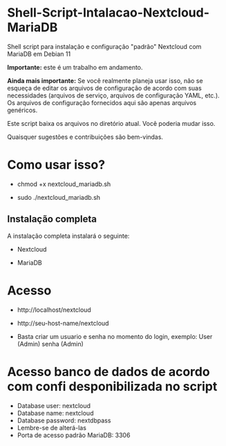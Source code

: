 # Shell-Script-Intalacao-Nextcloud-MariaDB
Shell script para instalação e configuração "padrão" Nextcloud com MariaDB em Debian 11

**Importante:** este é um trabalho em andamento.

**Ainda mais importante:** Se você realmente planeja usar isso, não se esqueça de editar os arquivos de configuração de acordo com suas necessidades (arquivos de serviço, arquivos de configuração YAML, etc.). Os arquivos de configuração fornecidos aqui são apenas arquivos genéricos.

Este script baixa os arquivos no diretório atual. Você poderia mudar isso.

Quaisquer sugestões e contribuições são bem-vindas.

# Como usar isso?

* chmod +x nextcloud_mariadb.sh

* sudo ./nextcloud_mariadb.sh

## Instalação completa

A instalação completa instalará o seguinte:

* Nextcloud

* MariaDB

# Acesso

* http://localhost/nextcloud
* http://seu-host-name/nextcloud

* Basta criar um usuario e senha no momento do login, exemplo: User (Admin) senha (Admin)

# Acesso banco de dados de acordo com confi desponibilizada no script

* Database user: nextcloud
* Database name: nextcloud
* Database password: nextdbpass
* Lembre-se de alterá-las
* Porta de acesso padrão MariaDB: 3306
